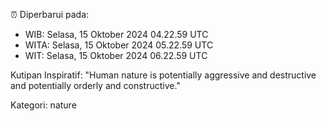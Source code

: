 ⏰ Diperbarui pada:
- WIB: Selasa, 15 Oktober 2024 04.22.59 UTC
- WITA: Selasa, 15 Oktober 2024 05.22.59 UTC
- WIT: Selasa, 15 Oktober 2024 06.22.59 UTC

Kutipan Inspiratif:
"Human nature is potentially aggressive and destructive and potentially orderly and constructive."


Kategori: nature

